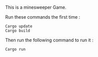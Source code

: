 This is a minesweeper Game.

Run these commands the first time :

```
Cargo update
Cargo build
```

Then run the following command to run it :
```
Cargo run
```
